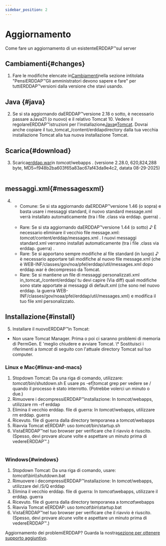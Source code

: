 ```yaml
---
sidebar_position: 2
---
```

# Aggiornamento
Come fare un aggiornamento di un esistenteERDDAP™sul server

## Cambiamenti{#changes} 
1. Fare le modifiche elencate in[Cambiamenti](/changes)nella sezione intitolata "PensiERDDAP™Gli amministratori devono sapere e fare" per tuttiERDDAP™versioni dalla versione che stavi usando.
     
## Java {#java} 
2. Se si sta aggiornando daERDDAP™versione 2.18 o sotto, è necessario passare aJava21 (o nuovo) e il relativo Tomcat 10. Vedere il regolareERDDAP™istruzioni per l'installazione[Java](/docs/server-admin/deploy-install#java)e[Tomcat](/docs/server-admin/deploy-install#tomcat). Dovrai anche copiare il tuo_tomcat_/content/erddapdirectory dalla tua vecchia installazione Tomcat alla tua nuova installazione Tomcat.

## Scarica{#download} 
3. Scarica[erddap.war](https://github.com/ERDDAP/erddap/releases/download/v2.28.0/erddap.war)in _tomcat_/webapps .
     (versione 2.28.0, 620,824,288 byte, MD5=f948b2ba603f65a83ac67af43da9e4c2, datata 08-29-2025) 
     
## messaggi.xml{#messagesxml} 
4. 
    * Comune: Se si sta aggiornando daERDDAP™versione 1.46 (o sopra) e basta usare i messaggi standard, il nuovo standard message.xml verrà installato automaticamente (tra i file .class via erddap. guerra) .
         
    * Rare: Se si sta aggiornando daERDDAP™versione 1.44 (o sotto) ♪
È necessario eliminare il vecchio file message.xml:
        _tomcat_/content/erddap/messages.xml .
I nuovi messaggi standard.xml verranno installati automaticamente (tra i file .class via erddap. guerra) .
         
    * Rare: Se si apportano sempre modifiche al file standard (in luogo) ♪
è necessario apportare tali modifiche al nuovo file message.xml (che è
WEB-INF/classes/gov/noa/pfel/erddap/util/messages.xml dopo erddap.war è decompresso da Tomcat.
         
    * Rare: Se si mantiene un file di messaggi personalizzati.xml in_tomcat_/content/erddap/
tu devi capire (Via diff) quali modifiche sono state apportate ai messaggi di default.xml (che sono nel nuovo erddap. la guerra
WEB-INF/classes/gov/noaa/pfel/erddap/util/messages.xml) e modifica il tuo file xml personalizzato.
         
## Installazione{#install} 
5. Installare il nuovoERDDAP™in Tomcat:
* Non usare Tomcat Manager. Prima o poi ci saranno problemi di memoria di PermGen. E 'meglio chiudere e avviare Tomcat.
\\* Sostituisci i riferimenti a _tomcat_ di seguito con l'attuale directory Tomcat sul tuo computer.
     
### Linux e Mac{#linux-and-macs} 
1. Stopdown Tomcat: Da una riga di comando, utilizzare: _tomcat_/bin/shutdown.sh
E usare ps -ef|tomcat grep per vedere se / quando il processo è stato interrotto. (Potrebbe volerci un minuto o due.) 
2. Rimuovere i decompressiERDDAP™installazione: In _tomcat_/webapps, utilizzare
rm -rf erddap
3. Elimina il vecchio erddap. file di guerra: In _tomcat_/webapps, utilizzare rm erddap. guerra
4. Ricevuto. file di guerra dalla directory temporanea a _tomcat_/webapps
5. Riavvia Tomcat eERDDAP: uso _tomcat_/bin/startup.sh
6. VistaERDDAP™nel tuo browser per verificare che il riavvio è riuscito.
     (Spesso, devi provare alcune volte e aspettare un minuto prima di vedereERDDAP™.)   
             
### Windows{#windows} 
1. Stopdown Tomcat: Da una riga di comando, usare: _tomcat_\\bin\\\shutdown.bat
2. Rimuovere i decompressiERDDAP™installazione: In _tomcat_/webapps, utilizzare
del /S/Q erddap
3. Elimina il vecchio erddap. file di guerra: In _tomcat_\\webapps, utilizzare il erddap. guerra
4. Ricevuto. file di guerra dalla directory temporanea a _tomcat_\\webapps
5. Riavvia Tomcat eERDDAP: uso _tomcat_\\bin\\startup.bat
6. VistaERDDAP™nel tuo browser per verificare che il riavvio è riuscito.
     (Spesso, devi provare alcune volte e aspettare un minuto prima di vedereERDDAP™.) 

Aggiornamento dei problemiERDDAP? Guarda la nostra[sezione per ottenere supporto aggiuntivo](/docs/intro#support).
